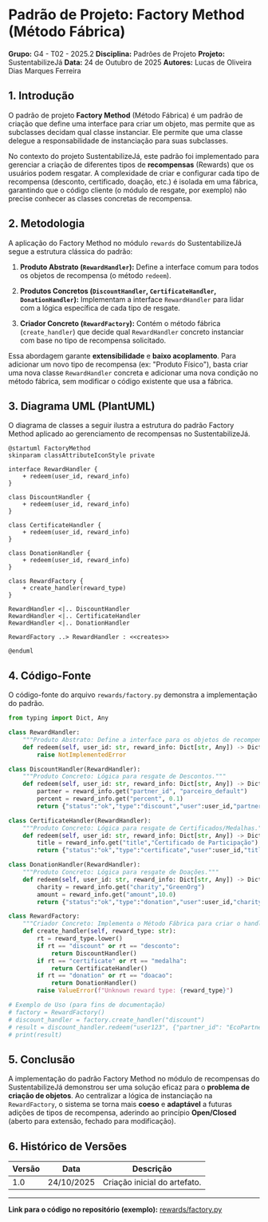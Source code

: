 # Padrão de Projeto: Factory Method (Método Fábrica)

**Grupo:** G4 - T02 - 2025.2 **Disciplina:** Padrões de Projeto **Projeto:** SustentabilizeJá **Data:** 24 de Outubro de 2025 **Autores:** Lucas de Oliveira Dias Marques Ferreira

## 1. Introdução

O padrão de projeto **Factory Method** (Método Fábrica) é um padrão de criação que define uma interface para criar um objeto, mas permite que as subclasses decidam qual classe instanciar. Ele permite que uma classe delegue a responsabilidade de instanciação para suas subclasses.

No contexto do projeto SustentabilizeJá, este padrão foi implementado para gerenciar a criação de diferentes tipos de **recompensas** (Rewards) que os usuários podem resgatar. A complexidade de criar e configurar cada tipo de recompensa (desconto, certificado, doação, etc.) é isolada em uma fábrica, garantindo que o código cliente (o módulo de resgate, por exemplo) não precise conhecer as classes concretas de recompensa.

## 2. Metodologia

A aplicação do Factory Method no módulo `rewards` do SustentabilizeJá segue a estrutura clássica do padrão:

1. **Produto Abstrato (****`RewardHandler`****):** Define a interface comum para todos os objetos de recompensa (o método `redeem`).

1. **Produtos Concretos (****`DiscountHandler`****, ****`CertificateHandler`****, ****`DonationHandler`****):** Implementam a interface `RewardHandler` para lidar com a lógica específica de cada tipo de resgate.

1. **Criador Concreto (****`RewardFactory`****):** Contém o método fábrica (`create_handler`) que decide qual `RewardHandler` concreto instanciar com base no tipo de recompensa solicitado.

Essa abordagem garante **extensibilidade** e **baixo acoplamento**. Para adicionar um novo tipo de recompensa (ex: "Produto Físico"), basta criar uma nova classe `RewardHandler` concreta e adicionar uma nova condição no método fábrica, sem modificar o código existente que usa a fábrica.

## 3. Diagrama UML (PlantUML)

O diagrama de classes a seguir ilustra a estrutura do padrão Factory Method aplicado ao gerenciamento de recompensas no SustentabilizeJá.

```plantuml
@startuml FactoryMethod
skinparam classAttributeIconStyle private

interface RewardHandler {
    + redeem(user_id, reward_info)
}

class DiscountHandler {
    + redeem(user_id, reward_info)
}

class CertificateHandler {
    + redeem(user_id, reward_info)
}

class DonationHandler {
    + redeem(user_id, reward_info)
}

class RewardFactory {
    + create_handler(reward_type)
}

RewardHandler <|.. DiscountHandler
RewardHandler <|.. CertificateHandler
RewardHandler <|.. DonationHandler

RewardFactory ..> RewardHandler : <<creates>>

@enduml
```

## 4. Código-Fonte

O código-fonte do arquivo `rewards/factory.py` demonstra a implementação do padrão.

```python
from typing import Dict, Any

class RewardHandler:
    """Produto Abstrato: Define a interface para os objetos de recompensa."""
    def redeem(self, user_id: str, reward_info: Dict[str, Any]) -> Dict[str, Any]:
        raise NotImplementedError

class DiscountHandler(RewardHandler):
    """Produto Concreto: Lógica para resgate de Descontos."""
    def redeem(self, user_id: str, reward_info: Dict[str, Any]) -> Dict[str, Any]:
        partner = reward_info.get("partner_id", "parceiro_default")
        percent = reward_info.get("percent", 0.1)
        return {"status":"ok","type":"discount","user":user_id,"partner":partner,"percent":percent}

class CertificateHandler(RewardHandler):
    """Produto Concreto: Lógica para resgate de Certificados/Medalhas."""
    def redeem(self, user_id: str, reward_info: Dict[str, Any]) -> Dict[str, Any]:
        title = reward_info.get("title","Certificado de Participação")
        return {"status":"ok","type":"certificate","user":user_id,"title":title}

class DonationHandler(RewardHandler):
    """Produto Concreto: Lógica para resgate de Doações."""
    def redeem(self, user_id: str, reward_info: Dict[str, Any]) -> Dict[str, Any]:
        charity = reward_info.get("charity","GreenOrg")
        amount = reward_info.get("amount",10.0)
        return {"status":"ok","type":"donation","user":user_id,"charity":charity,"amount":amount}

class RewardFactory:
    """Criador Concreto: Implementa o Método Fábrica para criar o handler apropriado."""
    def create_handler(self, reward_type: str):
        rt = reward_type.lower()
        if rt == "discount" or rt == "desconto":
            return DiscountHandler()
        if rt == "certificate" or rt == "medalha":
            return CertificateHandler()
        if rt == "donation" or rt == "doacao":
            return DonationHandler()
        raise ValueError(f"Unknown reward type: {reward_type}")

# Exemplo de Uso (para fins de documentação)
# factory = RewardFactory()
# discount_handler = factory.create_handler("discount")
# result = discount_handler.redeem("user123", {"partner_id": "EcoPartner", "percent": 0.2})
# print(result)
```

## 5. Conclusão

A implementação do padrão Factory Method no módulo de recompensas do SustentabilizeJá demonstrou ser uma solução eficaz para o **problema de criação de objetos**. Ao centralizar a lógica de instanciação na `RewardFactory`, o sistema se torna mais **coeso** e **adaptável** a futuras adições de tipos de recompensa, aderindo ao princípio **Open/Closed** (aberto para extensão, fechado para modificação).

## 6. Histórico de Versões

| Versão | Data | Descrição |
| --- | --- | --- |
| 1.0 | 24/10/2025 | Criação inicial do artefato. |

---

**Link para o código no repositório (exemplo):** [rewards/factory.py](https://github.com/SustentabilizeJa/sustentabilize-ja/blob/main/rewards/factory.py)
